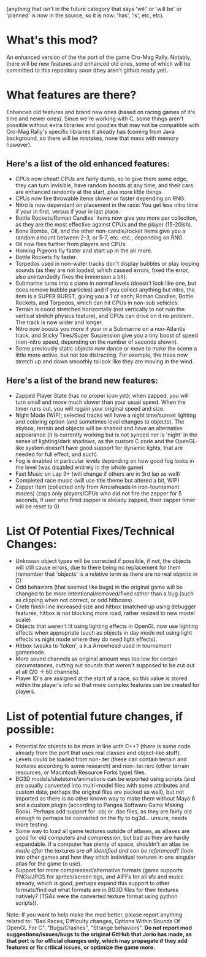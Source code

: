 (anything that isn't in the future category that says 'will' or 'will be' or 'planned' is now in the source, so it is now: 'has', 'is', etc, etc).

# What's this mod?
An enhanced version of the the port of the game Cro-Mag Rally.
Notably, there will be new features and enhanced old ones, some of which will be committed to this repository soon (they aren't github ready yet).

# What features are there?
Enhanced old features and brand new ones (based on racing games of it's time and newer ones). 
Since we're working with C, some things aren't possible without extra libraries and goodies that may not be compatible with Cro-Mag Rally's specific libraries it already has
(coming from Java background, so there will be mistakes, none that mess with memory however).

## Here's a list of the old enhanced features:

- CPUs now cheat! CPUs are fairly dumb, so to give them some edge, they can turn invisible, have random boosts at any time, and their cars are enhanced randomly at the start, plus more little things.
- CPUs now fire throwable items slower or faster depending on RNG.
- Nitro is now dependent on placement in the race: You get less nitro time if your in first, versus if your in last place.
- Bottle Rockets/Roman Candles' items now give you more per collection, as they are the most effective against CPUs and the player (15-20ish).
- Bone Bombs, Oil, and the other non-candle/rocket items give you a random amount between 2-3, or 5-7, etc.-etc., depending on RNG.
- Oil now flies further from players and CPUs.
- Homing Pigeons fly faster and start up in the air more.
- Bottle Rockets fly faster.
- Torpedos used in non-water tracks don't display bubbles or play looping sounds (as they are not loaded, which caused errors, fixed the error, also unintendedly fixes the immersion a bit).
- Submarine turns into a plane in normal levels (doesn't look like one, but does remove bubble particles) and if you collect anything but nitro, the item is a SUPER BURST, giving you a 1 of each; Roman Candles, Bottle Rockets, and Torpedos, which can hit CPUs in non-sub vehicles.
- Terrain is coord stretched horizontally (not vertically to not ruin the vertical stretch physics feature), and CPUs can drive on it no problem. The track is now wider and longer.
- Nitro now boosts you more if your in a Submarine on a non-Atlantis track, and Sticky Tires/Super Suspension give you a tiny boost of speed (non-nitro speed, depending on the number of seconds shown).
- Some previously static objects now dance or move to make the scene a little more active, but not too distracting. For example, the trees now stretch up and down smoothly to look like they are moving in the wind.

## Here's a list of the brand new features:
- Zapped Player State (has no proper icon yet); when zapped, you will turn small and move much slower than your usual speed. When the timer runs out, you will regain your original speed and size.
- Night Mode (WIP); selected tracks will have a night time/sunset lighting and coloring option (and sometimes level changes to objects). The skybox, terrain and objects will be shaded and have an alternative appearance (it is currently working but is not synced nor is 'night' in the sense of lighting/dark shadows, as the custom C code and the OpenGL-like system doesn't have good support for dynamic lights, that are needed for full effect, and such).
- Fog is enabled in particular levels depending on how good fog looks in the level (was disabled entirely in the whole game)
- Fast Music on Lap 3+ (will change if others are in 3rd lap as well)
- Completed race music (will use title theme but altered a bit, WIP)
- Zapper Item (collected only from Arrowheads in non-tournament modes) (zaps only players/CPUs who did not fire the zapper for 5 seconds, if user who fired zapper is already zapped, their zapper timer will be reset to 0)

# List Of Potential Fixes/Technical Changes:
- Unknown object types will be corrected if possible, if not, the objects will still cause errors, due to there being no replacement for them (remember that 'objects' is a relative term as there are no real objects in C)
- Odd behaviors (that seemed like bugs) in the original game will be changed to be more intentional/removed/fixed rather than a bug (such as clipping when not correct, or odd hitboxes)
- Crete finish line increased size and hitbox (matched up using debugger features, hitbox is not blocking more road, rather resized to new model scale)
- Objects that weren't lit using lighting effects in OpenGL now use lighting effects when appropriate (such as objects in day mode not using light effects vs night mode where they do need light effects).
- Hitbox tweaks to 'token', a.k.a Arrowhead used in tournament gamemode.
- More sound channels as original amount was too low for certain circumstances, cutting out sounds that weren't supposed to be cut out at all (20 -> 60 channels).
- Player ID's are assigned at the start of a race, so this value is stored within the player's info so that more complex features can be created for players.
  
# List of potential future changes, if possible:
- Potential for objects to be more in line with C++? (there is some code already from the port that uses real classes and object-like stuff).
- Levels could be loaded from non-.ter (these can contain terrain and textures according to some research) and non-.ter.rsrc (other terrain resources, or Macintosh Resource Forks type) files.
- BG3D models/skeletons/animations can be exported using scripts (and are usually converted into multi-model files with some attributes and custom data, perhaps the original files are packed as well), but not imported as there is no other known way to make them without Maya 6 and a custom plugin (according to Pangea Software Game Making Book). Perhaps add support for .obj or .dae files, as they are fairly old enough to perhaps be converted on the fly to bg3d... unsure, needs more testing.
- Some way to load all game textures outside of atlases, as atlases are good for old computers and compression, but bad as they are hardly expandable. If a computer has plenty of space, shouldn't an atlas be *made after* the textures are *all identified and can be referenced*? (look into other games and how they stitch individual textures in one singular atlas for the game to use).
- Support for more compressed/alternative formats (game supports PNGs/JPGS for sprites/screen bgs, and AIFFs for all sfx and music already, which is good, perhaps expand this support to other formats/find out what formats are in BG3D files for their textures natively? (TGAs were the converted texture format using python scripts)).

Note:
If you want to help make the mod better, please report anything related to: "Bad Races, Difficulty changes, Options Within Bounds Of OpenGL For C", "Bugs/Crashes", "Strange behaviors".
**Do not report mod suggestions/issues/bugs to the original GitHub that Jorio has made, as that port is for official changes only, which may propagate if they add features or fix critical issues, or optimize the game more.**
